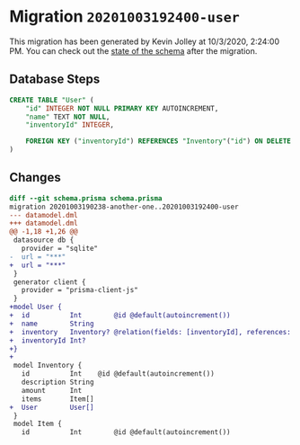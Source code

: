 # Migration `20201003192400-user`

This migration has been generated by Kevin Jolley at 10/3/2020, 2:24:00 PM.
You can check out the [state of the schema](./schema.prisma) after the migration.

## Database Steps

```sql
CREATE TABLE "User" (
    "id" INTEGER NOT NULL PRIMARY KEY AUTOINCREMENT,
    "name" TEXT NOT NULL,
    "inventoryId" INTEGER,

    FOREIGN KEY ("inventoryId") REFERENCES "Inventory"("id") ON DELETE SET NULL ON UPDATE CASCADE
)
```

## Changes

```diff
diff --git schema.prisma schema.prisma
migration 20201003190238-another-one..20201003192400-user
--- datamodel.dml
+++ datamodel.dml
@@ -1,18 +1,26 @@
 datasource db {
   provider = "sqlite"
-  url = "***"
+  url = "***"
 }
 generator client {
   provider = "prisma-client-js"
 }
+model User {
+  id          Int        @id @default(autoincrement())
+  name        String
+  inventory   Inventory? @relation(fields: [inventoryId], references: [id])
+  inventoryId Int?
+}
+
 model Inventory {
   id          Int    @id @default(autoincrement())
   description String
   amount      Int
   items       Item[]
+  User        User[]
 }
 model Item {
   id          Int        @id @default(autoincrement())
```


